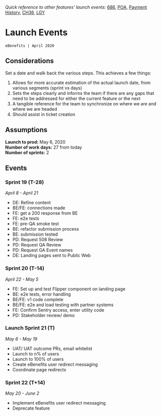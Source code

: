 _Quick reference to other features' launch events:_ [686](https://github.com/department-of-veterans-affairs/va.gov-team/blob/master/teams/vsa/teams/ebenefits/features/view-update-dependents/launch-events.md), [POA](https://#), [Payment History](https://#), [CH36](https://#), [LGY](https://#)  
# Launch Events
`eBenefits | April 2020`
## Considerations
Set a date and walk back the various steps.  This achieves a few things:
1. Allows for more accurate estimation of the actual launch date, from various segments (sprint vs days)
2. Sets the steps clearly and informs the team if there are any gaps that need to be addressed for either the current feature or the next
3. A tangible reference for the team to synchronize on where we are and where we are headed
4. Should assist in ticket creation  
## Assumptions  
**Launch to prod:** May 6, 2020  
**Number of work days:** 27 from today   
**Number of sprints:** 2   
## Events  
### Sprint 19 (T-28)  
_April 8 - April 21_  
- DE: Refine content
- BE/FE: connections made
- FE: get a 200 response from BE
- FE: e2e tests
- FE: pre-QA smoke test
- BE: refactor submission process
- BE: submission tested
- PD: Request 508 Review
- PD: Request QA Review
- PD: Request GA Event names
- DE: Landing pages sent to Public Web

### Sprint 20 (T-14)  
_April 22 - May 5_
- FE: Set up and test Flipper component on landing page
- BE: e2e tests, error handling
- BE/FE: v1 code complete
- BE/FE: e2e and load testing with partner systems
- FE: Confirm Sentry access, enter utility code
- PD: Stakeholder review/ demo

### Launch Sprint 21 (T)
_May 6 - May 19_
- UAT/ UAT outcome PRs, email whitelist 
- Launch to n% of users
- Launch to 100% of users
- Create eBenefits user redirect messaging  
- Coordinate page redirects

### Sprint 22 (T+14)
_May 20 - June 2_
- Implement eBenefits user redirect messaging 
- Deprecate feature


